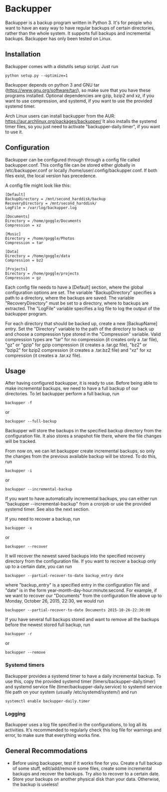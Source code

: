 # Backupper

Backupper is a backup program written in Python 3. It's for people who want to have an easy way to have regular backups of certain directories, rather than the whole system. It supports full backups and incremental backups. Backupper has only been tested on Linux.

## Installation

Backupper comes with a distutils setup script. Just run
```
python setup.py --optimize=1
```

Backupper depends on python 3 and GNU tar (https://www.gnu.org/software/tar/), so make sure that you have these programs installed. Optional dependencies are gzip, bzip2 and xz, if you want to use compression, and systemd, if you want to use the provided systemd timer.

Arch Linux users can install backupper from the AUR: https://aur.archlinux.org/packages/backupper/
It also installs the systemd timer files, so you just need to activate "backupper-daily.timer", if you want to use it.


## Configuration

Backupper can be configured through through a config file called backupper.conf. This config file can be stored either globally in /etc/backupper.conf or locally /home/user/.config/backupper.conf. If both files exist, the local version has precedence.

A config file might look like this:
```
[Default]
BackupDirectory = /mnt/second_harddisk/backup
RecoveryDirectory = /mnt/second_harddisk/
LogFile = /var/log/backupper.log

[Documents]
Directory = /home/goggle/Documents
Compression = xz

[Music]
Directory = /home/goggle/Photos
Compression = tar

[Data]
Directory = /home/goggle/data
Compression = bz2

[Projects]
Directory = /home/goggle/projects
Compression = gz
```

Each config file needs to have a [Default] section, where the global configuration options are set. The variable "BackupDirectory" specifies a path to a directory, where the backups are saved. The variable "RecoveryDirectory" must be set to a directory, where to backups are extracted. The "LogFile" variable specifies a log file to log the output of the backupper program.

For each directory that should be backed up, create a new [BackupName] entry. Set the "Directory" variable to the path of the directory to back up and choose a compression type stored in the "Compression" variable. Valid compression types are "tar" for no compression (it creates only a .tar file), "gz" or "gzip" for gzip compression (it creates a .tar.gz file), "bz2" or "bzip2" for bzip2 compression (it creates a .tar.bz2 file) and "xz" for xz compression (it creates a .tar.xz file).

## Usage

After having configured backupper, it is ready to use. Before being able to make incremental backups, we need to have a full backup of our directories. To let backupper perform a full backup, run 
```
backupper -f
```
or 
```
backupper --full-backup
```
Backupper will store the backups in the specified backup directory from the configuration file. It also stores a snapshot file there, where the file changes will be tracked.


From now on, we can let backupper create incremental backups, so only the changes from the previous available backup will be stored. To do this, run
```
backupper -i
```
or
```
backupper --incremental-backup
```
If you want to have automatically incremental backups, you can either run "backupper --incremental-backup" from a cronjob or use the provided systemd timer. See also the next section.


If you need to recover a backup, run
```
backupper -x
```
or 
```
backupper --recover
```
It will recover the newest saved backups into the specified recovery directory from the configuration file.
If you want to recover a backup only up to a certain date, you can run
```
backupper --partial-recover-to-date backup_entry date
```
where "backup_entry" is a specified entry in the configuration file and "date" is in the form year-month-day-hour:minute:second. For example, if we want to recover our "Documents" from the configuration file above up to Monday, October 26, 2015, 22:30, we would run
```
backupper --partial-recover-to-date Documents 2015-10-26-22:30:00
```


If you have several full backups stored and want to remove all the backups before the newest stored full backup, run 
```
backupper -r
```
or 
```
backupper --remove
```

### Systemd timers
Backupper provides a systemd timer to have a daily incremental backup. To use this, copy the provided systemd timer (timers/backupper-daily.timer) and systemd service file (timer/backupper-daily.service) to systemd service file path on your system (usually /etc/systemd/system/) and run 
```
systemctl enable backupper-daily.timer
```

### Logging
Backupper uses a log file specified in the configurations, to log all its activities. It's recommended to regularly check this log file for warnings and error, to make sure that everything works fine.


## General Recommodations
* Before using backupper, test if it works fine for you. Create a full backup of some stuff, edit/add/remove some files, create some incremental backups and recover the backups. Try also to recover to a certain date.
* Store your backups on another physical disk than your data. Otherwise, the backup is useless!
